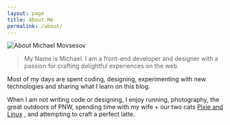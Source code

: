 ```yaml
---
layout: page
title: About Me
permalink: /about/
---
```


![About Michael Movsesov]({{site.url}}/assets/images/about-michael-movsesov.png "About Michael Movsesov")

> My Name is Michael. I am a front-end developer and designer with a passion for crafting delightful experiences on the web.

Most of my days are spent coding, designing, experimenting with new technologies and sharing what I learn on this blog.

When I am not writing code or designing, I enjoy running, photography, the great outdoors of PNW, spending time with my wife + our two cats [Pixie and Linux](https://www.instagram.com/pixie.and.linux/) , and attempting to craft a perfect latte.